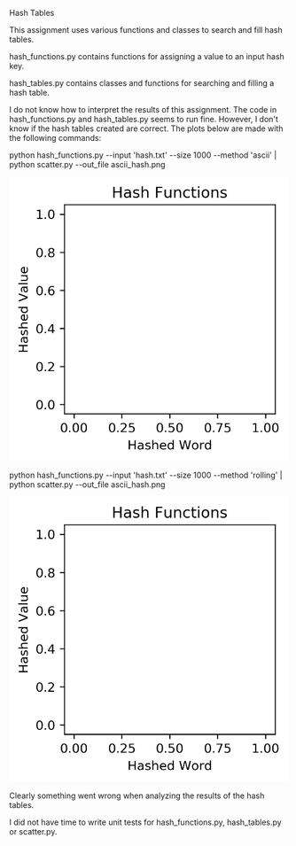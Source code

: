 Hash Tables

This assignment uses various functions and classes to search and fill hash tables.

hash_functions.py contains functions for assigning a value to an input hash key.

hash_tables.py contains classes and functions for searching and filling a hash table.

I do not know how to interpret the results of this assignment. The code in hash_functions.py and hash_tables.py seems to run fine. However, I don't know if the hash tables created are correct. The plots below are made with the following commands:

python hash_functions.py --input 'hash.txt' --size 1000 --method 'ascii' | python scatter.py --out_file ascii_hash.png

![](ascii_hash.png)

python hash_functions.py --input 'hash.txt' --size 1000 --method 'rolling' | python scatter.py --out_file ascii_hash.png

![](rolling_hash.png)

Clearly something went wrong when analyzing the results of the hash tables.

I did not have time to write unit tests for hash_functions.py, hash_tables.py or scatter.py.